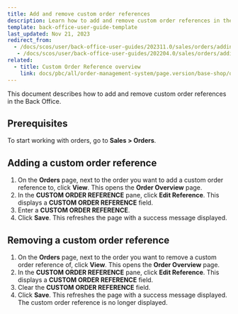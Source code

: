 ```yaml
---
title: Add and remove custom order references
description: Learn how to add and remove custom order references in the Back Office
template: back-office-user-guide-template
last_updated: Nov 21, 2023
redirect_from:
  - /docs/scos/user/back-office-user-guides/202311.0/sales/orders/adding-and-removing-custom-order-references.html
   - /docs/scos/user/back-office-user-guides/202204.0/sales/orders/adding-and-removing-custom-order-references.html
related:
  - title: Custom Order Reference overview
    link: docs/pbc/all/order-management-system/page.version/base-shop/order-management-feature-overview/custom-order-reference-overview.html
---
```


This document describes how to add and remove custom order references in the Back Office.

## Prerequisites

To start working with orders, go to **Sales&nbsp;<span aria-label="and then">></span> Orders**.


## Adding a custom order reference

1. On the **Orders** page, next to the order you want to add a custom order reference to, click **View**.
    This opens the **Order Overview** page.
2. In the **CUSTOM ORDER REFERENCE** pane, click **Edit Reference**.
    This displays a **CUSTOM ORDER REFERENCE** field.
3. Enter a **CUSTOM ORDER REFERENCE**.
4. Click **Save**.
    This refreshes the page with a success message displayed.

## Removing a custom order reference

1. On the **Orders** page, next to the order you want to remove a custom order reference of, click **View**.
    This opens the **Order Overview** page.
3. In the **CUSTOM ORDER REFERENCE** pane, click **Edit Reference**.
    This displays a **CUSTOM ORDER REFERENCE** field.
3. Clear the **CUSTOM ORDER REFERENCE** field.
4. Click **Save**.
    This refreshes the page with a success message displayed. The custom order reference is no longer displayed.
